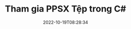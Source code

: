 ---
############################# Static ############################
layout: "auto-gen-merger"
date: 2022-10-19T08:28:34
draft: false
otherformats: pptx rtf tex vdx vsdm vsdx vssm vssx vstm vstx vsx vtx xlam xls xlsb xlsm

############################# Head ############################
head_title: "Tham gia các tệp PPSX trong C# | Hợp nhất PPSX"
head_description: "Nối nhiều tệp PPSX thành một tệp duy nhất bằng cách sử dụng API hợp nhất tài liệu C# .NET. Nối các trang hoặc phạm vi trang cụ thể từ các tài liệu khác nhau thành một tài liệu duy nhất."

############################# Header ############################
title: "Tham gia PPSX Tệp trong C#"
description: "Tham gia PPSX với một vài dòng mã .NET."
bg_image: "https://cms.admin.containerize.com/templates/aspose/App_Themes/V3/images/bg/header1.png"
bg_overlay: false
button:
    enable: true
    icon: "fas fa-arrow-down"
    label: "Tải xuống bản dùng thử miễn phí"
    link: "https://downloads.groupdocs.com/merger/net"

############################# SubMenu ############################
submenu:
    enable: true

    left:
        img_alt: "GroupDocs.Merger for .NET"
        image: "https://cms.admin.containerize.com/templates/groupdocs/images/product-logos/90x90-noborder/groupdocs-merger-net.png"
        product: "GroupDocs.Merger"
        platform: ".NET"

    middle:
        button:

            # button loop
            - link: "https://apireference.groupdocs.com/merger/net"
              text: "Tham chiếu API"

            # button loop
            - link: "https://github.com/groupdocs-merger"
              text: "Ví dụ về mã"

            # button loop
            - link: "https://products.groupdocs.app/merger/family"
              text: "Bản trình diễn trực tiếp"

            # button loop
            - link: "https://purchase.groupdocs.com/pricing/merger/net"
              text: "Định giá"

    right:
        link_download: "https://downloads.groupdocs.com/merger"
        link_learn: "https://docs.groupdocs.com/merger/net"
        link_buy: "https://purchase.groupdocs.com"

############################# About ############################
about:
    enable: true
    title: "Giới thiệu về API GroupDocs.Merger for .NET"
    content: |
        [GroupDocs.Merger for .NET]({{Sl slash_lang}}/merge/net/) cung cấp một giải pháp thuận tiện để kết hợp nhiều tệp PDF, Microsoft Office (Word, Excel, PowerPoint, OneNote), OpenDocument, HTML, hình ảnh và nhiều tài liệu khác thành một tệp duy nhất trong các ứng dụng .NET. GroupDocs.Merger sẽ giúp bạn tiết kiệm rất nhiều công sức vì bạn được phép tham gia các tài liệu PPSX - không cần cài đặt bất kỳ phần mềm, ứng dụng máy tính để bàn hoặc plugin nào của bên thứ ba. Bây giờ không cần thiết phải lãng phí thời gian của bạn và nối các tệp theo cách thủ công! Sứ mệnh của GroupDocs là cung cấp chất lượng tốt nhất và đơn giản hóa quy trình xử lý tài liệu.
        
        API GroupDocs.Merger là một lựa chọn đúng đắn cho các giải pháp công ty cần các tính năng nối tệp. Các API này được hỗ trợ tốt trên tất cả các hệ điều hành và nền tảng chính bao gồm .NET Framework, .NET Standard, .NET Core, Mono.

############################# Steps ############################
steps:
    enable: true
    title_left: "Cách kết hợp nhiều tệp PPSX"
    content_left: |
        [GroupDocs.Merger for .NET](/vi/merge/net/) giúp các nhà phát triển .NET dễ dàng kết hợp hai hoặc nhiều PPSX tệp trong ứng dụng của họ bằng cách triển khai vài bước đơn giản.
        
        * Tạo phiên bản mới của ** Merger ** và chuyển đường dẫn tài liệu nguồn làm tham số khởi tạo.
        * Gọi ** Tham gia ** của lớp ** Merger ** và chuyển đường dẫn tài liệu nguồn thứ hai.
        * Gọi ** Save ** của lớp ** Merger ** để lưu tài liệu đã hợp nhất.

    title_right: "yêu cầu hệ thống"
    content_right: |
        API GroupDocs.Merger for .NET được hỗ trợ trên tất cả các nền tảng và hệ điều hành chính. Trước khi thực hiện mã bên dưới, hãy đảm bảo rằng bạn đã cài đặt các điều kiện tiên quyết sau trên hệ thống của mình.

        * Hệ điều hành: Microsoft Windows, Linux, MacOS
        * Môi trường phát triển: Visual Studio, Xamarin, MonoDevelop
        * Các khuôn khổ: .NET Framework, .NET Standard, .NET Core, Mono
        * Tải xuống phiên bản mới nhất của GroupDocs.Merger for .NET từ [NuGet](https://www.nuget.org/packages/groupdocs.merger)
         
    code: |
     {{% merger/additional-styles %}}
     {{< merger/code-merger title="Cách nối các tệp PPSX bằng mã mẫu C#">}}

        ```csharp    
        // Tham gia các tệp PPSX bằng API GroupDocs.Merger
        // Khởi tạo hợp nhất với tài liệu đầu vào PPSX
        using (Merger merger = new Merger("input1.ppsx"))
          {
            // Gọi phương thức Join của cá thể lớp Merger và chuyển đường dẫn tài liệu nguồn thứ hai
            merger.Join("input2.ppsx");
    
            // Gọi phương thức Lưu của cá thể lớp Merger để lưu tài liệu đã hợp nhất
            merger.Save("merged-file.ppsx");
          }
        ```
     {{< /merger/code-merger >}}

############################# Demos ############################
demos:
    enable: true
    title: "Bản trình diễn trực tiếp - Ứng dụng trực tuyến để tham gia tài liệu"
    content: |
       Tham gia nhiều tệp PPSX ngay bây giờ bằng cách truy cập trang web [GroupDocs.Merger Live Demos](https://products.groupdocs.app/merger/ ppsx) trang web.
       Bản demo trực tiếp có những lợi ích sau.
        
############################# About Formats ############################
about_formats:
    enable: true

############################# More Formats ############################
more_formats:
    enable: true
    title: "Tham gia các định dạng tài liệu khác"
    content: |
        API hợp nhất tài liệu .NET cho các định dạng tệp và hình ảnh. Kết hợp với nhau một số định dạng tài liệu phổ biến như được nêu dưới đây.

############################# Back to top ###############################
back_to_top:
    enable: true
---